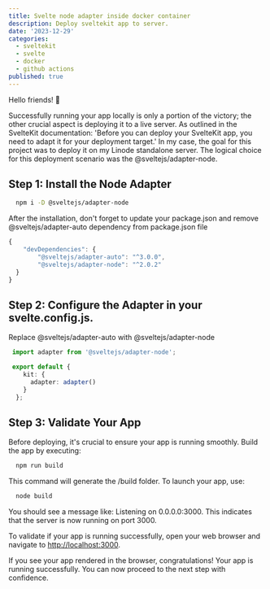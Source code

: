 ```yaml
---
title: Svelte node adapter inside docker container
description: Deploy sveltekit app to server.
date: '2023-12-29'
categories:
  - sveltekit
  - svelte
  - docker
  - github actions
published: true
---
```


Hello friends! 👋

Successfully running your app locally is only a portion of the victory; the other crucial aspect is deploying it to a live server. As outlined in the SvelteKit documentation: 'Before you can deploy your SvelteKit app, you need to adapt it for your deployment target.' In my case, the goal for this project was to deploy it on my Linode standalone server. The logical choice for this deployment scenario was the @sveltejs/adapter-node.

## Step 1: Install the Node Adapter


```bash
  npm i -D @sveltejs/adapter-node
```

After the installation, don't forget to update your package.json and remove @sveltejs/adapter-auto dependency from package.json file

```ts
{
 	"devDependencies": {
		"@sveltejs/adapter-auto": "^3.0.0",
		"@sveltejs/adapter-node": "^2.0.2"
  }
}
```

## Step 2: Configure the Adapter in your svelte.config.js.

Replace @sveltejs/adapter-auto with @sveltejs/adapter-node

```ts
 import adapter from '@sveltejs/adapter-node';

 export default {
    kit: {
      adapter: adapter()
    }
  };
```

## Step 3: Validate Your App

Before deploying, it's crucial to ensure your app is running smoothly. Build the app by executing:

```bash
  npm run build
```

This command will generate the /build folder. To launch your app, use:

```bash
  node build
```

You should see a message like: Listening on 0.0.0.0:3000. This indicates that the server is now running on port 3000.

To validate if your app is running successfully, open your web browser and navigate to [http://localhost:3000](http://localhost:3000).

If you see your app rendered in the browser, congratulations! Your app is running successfully. You can now proceed to the next step with confidence.
